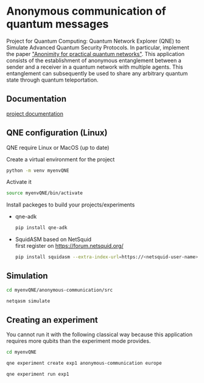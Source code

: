 # Anonymous communication of quantum messages

Project for Quantum Computing: Quantum Network Explorer (QNE) to Simulate Advanced Quantum Security Protocols. In particular, implement the paper ["Anonimity for practical quantum networks"](./Anonymity_for_practical_quantum_networks(paper).pdf).
This application consists of the establishment of anonymous entanglement between a sender and a receiver in a quantum network with multiple agents. This entanglement can subsequently be used to share any arbitrary quantum state through quantum teleportation.

## Documentation
[project documentation](./project-documentation.pdf)

## QNE configuration (Linux)
QNE require Linux or MacOS (up to date)

Create a virtual environment for the project
```bash
python -m venv myenvQNE
```
Activate it
```bash
source myenvQNE/bin/activate
```
Install packeges to build your projects/experiments
- qne-adk
  ```bash
  pip install qne-adk
  ```
- SquidASM based on NetSquid <br>
  first register on https://forum.netsquid.org/
  ```bash
  pip install squidasm --extra-index-url=https://<netsquid-user-name>:<netsquid-password>@pypi.netsquid.org
  ```
## Simulation
```bash
cd myenvQNE/anonymous-communication/src
```
```bash
netqasm simulate
```
## Creating an experiment
You cannot run it with the following classical way because this application requires more qubits than the experiment mode provides.
```bash
cd myenvQNE
```
```bash
qne experiment create exp1 anonymous-communication europe
```
```bash
qne experiment run exp1
```
